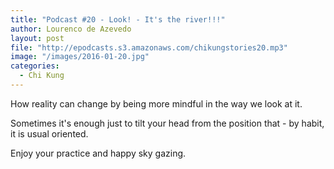 ```yaml
---
title: "Podcast #20 - Look! - It's the river!!!"
author: Lourenco de Azevedo
layout: post
file: "http://epodcasts.s3.amazonaws.com/chikungstories20.mp3"
image: "/images/2016-01-20.jpg"
categories:
  - Chi Kung
---
```

How reality can change by being more mindful in the way we look at it. 

Sometimes it's enough just to tilt your head from the position that - by habit, it is usual oriented. 

Enjoy your practice and happy sky gazing.